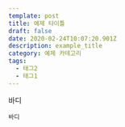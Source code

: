 ```yaml
---
template: post
title: 예제 타이틀
draft: false
date: 2020-02-24T10:07:20.901Z
description: example_title
category: 예제 카테고리
tags:
  - 태그2
  - 태그1
---
```

바디


```
바디
```